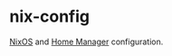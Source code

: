 # nix-config

[NixOS](https://nixos.org/) and [Home Manager](https://nixos.wiki/wiki/Home_Manager) configuration.
